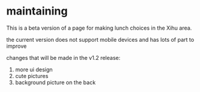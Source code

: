 # maintaining
This is a beta version of a page for making lunch choices in the Xihu area.

the current version does not support mobile devices and has lots of part to improve

changes that will be made in the v1.2 release:
1. more ui design
2. cute pictures
3. background picture on the back
